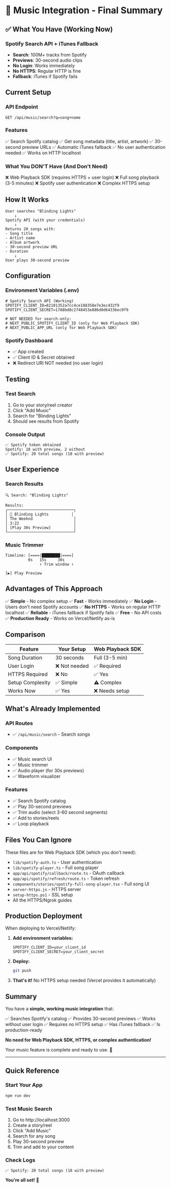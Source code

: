 # 🎵 Music Integration - Final Summary

## ✅ What You Have (Working Now)

### Spotify Search API + iTunes Fallback
- **Search**: 100M+ tracks from Spotify
- **Previews**: 30-second audio clips
- **No Login**: Works immediately
- **No HTTPS**: Regular HTTP is fine
- **Fallback**: iTunes if Spotify fails

## Current Setup

### API Endpoint
```
GET /api/music/search?q=song+name
```

### Features
✅ Search Spotify catalog
✅ Get song metadata (title, artist, artwork)
✅ 30-second preview URLs
✅ Automatic iTunes fallback
✅ No user authentication needed
✅ Works on HTTP localhost

### What You DON'T Have (And Don't Need)
❌ Web Playback SDK (requires HTTPS + user login)
❌ Full song playback (3-5 minutes)
❌ Spotify user authentication
❌ Complex HTTPS setup

## How It Works

```
User searches "Blinding Lights"
    ↓
Spotify API (with your credentials)
    ↓
Returns 20 songs with:
- Song title
- Artist name
- Album artwork
- 30-second preview URL
- Duration
    ↓
User plays 30-second preview
```

## Configuration

### Environment Variables (.env)
```env
# Spotify Search API (Working)
SPOTIFY_CLIENT_ID=82101352a7cc4ce188358e7e3ec432f9
SPOTIFY_CLIENT_SECRET=1788bd8c2748453e886d0d6433bec0f9

# NOT NEEDED for search-only:
# NEXT_PUBLIC_SPOTIFY_CLIENT_ID (only for Web Playback SDK)
# NEXT_PUBLIC_APP_URL (only for Web Playback SDK)
```

### Spotify Dashboard
- ✅ App created
- ✅ Client ID & Secret obtained
- ❌ Redirect URI NOT needed (no user login)

## Testing

### Test Search
1. Go to your story/reel creator
2. Click "Add Music"
3. Search for "Blinding Lights"
4. Should see results from Spotify

### Console Output
```
✅ Spotify token obtained
Spotify: 18 with preview, 2 without
✅ Spotify: 20 total songs (18 with preview)
```

## User Experience

### Search Results
```
🔍 Search: "Blinding Lights"

Results:
┌─────────────────────────────┐
│ 🎵 Blinding Lights          │
│ The Weeknd                  │
│ 3:22                        │
│ [Play 30s Preview]          │
└─────────────────────────────┘
```

### Music Trimmer
```
Timeline: [====|████████|====]
          0s   15s     30s
               ↑ Trim window ↑

[▶] Play Preview
```

## Advantages of This Approach

✅ **Simple** - No complex setup
✅ **Fast** - Works immediately
✅ **No Login** - Users don't need Spotify accounts
✅ **No HTTPS** - Works on regular HTTP localhost
✅ **Reliable** - iTunes fallback if Spotify fails
✅ **Free** - No API costs
✅ **Production Ready** - Works on Vercel/Netlify as-is

## Comparison

| Feature | Your Setup | Web Playback SDK |
|---------|-----------|------------------|
| Song Duration | 30 seconds | Full (3-5 min) |
| User Login | ❌ Not needed | ✅ Required |
| HTTPS Required | ❌ No | ✅ Yes |
| Setup Complexity | ✅ Simple | ⚠️ Complex |
| Works Now | ✅ Yes | ❌ Needs setup |

## What's Already Implemented

### API Routes
- ✅ `/api/music/search` - Search songs

### Components
- ✅ Music search UI
- ✅ Music trimmer
- ✅ Audio player (for 30s previews)
- ✅ Waveform visualizer

### Features
- ✅ Search Spotify catalog
- ✅ Play 30-second previews
- ✅ Trim audio (select 3-60 second segments)
- ✅ Add to stories/reels
- ✅ Loop playback

## Files You Can Ignore

These files are for Web Playback SDK (which you don't need):

- `lib/spotify-auth.ts` - User authentication
- `lib/spotify-player.ts` - Full song player
- `app/api/spotify/callback/route.ts` - OAuth callback
- `app/api/spotify/refresh/route.ts` - Token refresh
- `components/stories/spotify-full-song-player.tsx` - Full song UI
- `server-https.js` - HTTPS server
- `setup-https.ps1` - SSL setup
- All the HTTPS/Ngrok guides

## Production Deployment

When deploying to Vercel/Netlify:

1. **Add environment variables:**
   ```
   SPOTIFY_CLIENT_ID=your_client_id
   SPOTIFY_CLIENT_SECRET=your_client_secret
   ```

2. **Deploy:**
   ```bash
   git push
   ```

3. **That's it!** No HTTPS setup needed (Vercel provides it automatically)

## Summary

You have a **simple, working music integration** that:

✅ Searches Spotify's catalog
✅ Provides 30-second previews
✅ Works without user login
✅ Requires no HTTPS setup
✅ Has iTunes fallback
✅ Is production-ready

**No need for Web Playback SDK, HTTPS, or complex authentication!**

Your music feature is complete and ready to use. 🎵

---

## Quick Reference

### Start Your App
```bash
npm run dev
```

### Test Music Search
1. Go to http://localhost:3000
2. Create a story/reel
3. Click "Add Music"
4. Search for any song
5. Play 30-second preview
6. Trim and add to your content

### Check Logs
```
✅ Spotify: 20 total songs (18 with preview)
```

**You're all set!** 🚀
